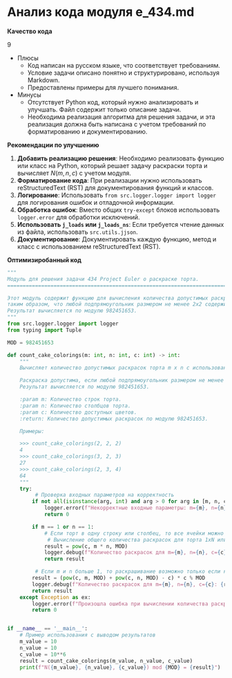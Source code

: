 # Анализ кода модуля e_434.md

**Качество кода**

9
 - Плюсы
    -  Код написан на русском языке, что соответствует требованиям.
    -  Условие задачи описано понятно и структурировано, используя Markdown.
    -  Предоставлены примеры для лучшего понимания.
 - Минусы
    -  Отсутствует Python код, который нужно анализировать и улучшать. Файл содержит только описание задачи.
    -  Необходима реализация алгоритма для решения задачи, и эта реализация должна быть написана с учетом требований по форматированию и документированию.

**Рекомендации по улучшению**

1.  **Добавить реализацию решения**: Необходимо реализовать функцию или класс на Python, который решает задачу раскраски торта и вычисляет $N(m, n, c)$ с учетом модуля.
2.  **Форматирование кода**:  При реализации нужно использовать reStructuredText (RST) для документирования функций и классов.
3.  **Логирование**: Использовать `from src.logger.logger import logger` для логирования ошибок и отладочной информации.
4.  **Обработка ошибок**: Вместо общих `try-except` блоков использовать `logger.error` для обработки исключений.
5.  **Использовать `j_loads` или `j_loads_ns`**: Если требуется чтение данных из файла, использовать `src.utils.jjson`.
6.  **Документирование**: Документировать каждую функцию, метод и класс с использованием reStructuredText (RST).

**Оптимизиробанный код**

```python
"""
Модуль для решения задачи 434 Project Euler о раскраске торта.
=========================================================================================

Этот модуль содержит функцию для вычисления количества допустимых раскрасок торта m x n с использованием c цветов,
таким образом, что любой подпрямоугольник размером не менее 2x2 содержит хотя бы 2 одинаковых цвета.
Результат вычисляется по модулю 982451653.
"""
from src.logger.logger import logger
from typing import Tuple

MOD = 982451653

def count_cake_colorings(m: int, n: int, c: int) -> int:
    """
    Вычисляет количество допустимых раскрасок торта m x n с использованием c цветов.

    Раскраска допустима, если любой подпрямоугольник размером не менее 2x2 содержит хотя бы 2 одинаковых цвета.
    Результат вычисляется по модулю 982451653.

    :param m: Количество строк торта.
    :param n: Количество столбцов торта.
    :param c: Количество доступных цветов.
    :return: Количество допустимых раскрасок по модулю 982451653.

    Примеры:

    >>> count_cake_colorings(2, 2, 2)
    4
    >>> count_cake_colorings(3, 2, 3)
    27
    >>> count_cake_colorings(2, 3, 4)
    64
    """
    try:
         # Проверка входных параметров на корректность
        if not all(isinstance(arg, int) and arg > 0 for arg in [m, n, c]):
            logger.error(f"Некорректные входные параметры: m={m}, n={n}, c={c}. Ожидаются целые числа больше 0.")
            return 0

        if m == 1 or n == 1:
            # Если торт в одну строку или столбец, то все ячейки можно покрасить любым цветом.
             # Вычисление общего количества раскрасок для торта 1xN или Mx1
            result = pow(c, m * n, MOD)
            logger.debug(f"Количество раскрасок для m={m}, n={n}, c={c}: {result}")
            return result

         # Если m и n больше 1, то раскрашивание возможно только если каждая строка/столбец состоит из одного цвета или чередующихся 2х цветов
        result = (pow(c, m, MOD) + pow(c, n, MOD) - c) * c % MOD
        logger.debug(f"Количество раскрасок для m={m}, n={n}, c={c}: {result}")
        return result
    except Exception as ex:
        logger.error(f"Произошла ошибка при вычислении количества раскрасок: {ex}", exc_info=True)
        return 0


if __name__ == '__main__':
    # Пример использования с выводом результатов
    m_value = 10
    n_value = 10
    c_value = 10**6
    result = count_cake_colorings(m_value, n_value, c_value)
    print(f"N({m_value}, {n_value}, {c_value}) mod {MOD} = {result}")

```